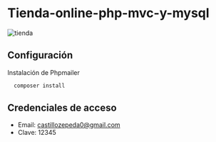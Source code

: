 # Tienda-online-php-mvc-y-mysql

![tienda](https://github.com/VidaInformatico/Tienda-online-PHP-mvc-y-Mysql/assets/71534078/13df062f-c63d-4ca7-9437-d1bcc5acf4a9)

## Configuración

Instalación de Phpmailer

```bash
  composer install
```

## Credenciales de acceso

- Email: castillozepeda0@gmail.com
- Clave: 12345
